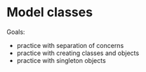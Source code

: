 # Model classes

Goals:

- practice with separation of concerns
- practice with creating classes and objects
- practice with singleton objects
